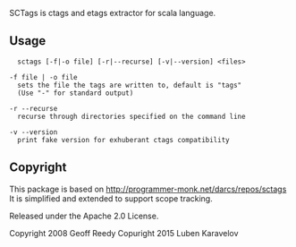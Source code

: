 SCTags is ctags and etags extractor for scala language.

Usage
-----

```
  sctags [-f|-o file] [-r|--recurse] [-v|--version] <files>

-f file | -o file
  sets the file the tags are written to, default is "tags"
  (Use "-" for standard output)

-r --recurse
  recurse through directories specified on the command line

-v --version
  print fake version for exhuberant ctags compatibility
```

Copyright
----------

This package is based on http://programmer-monk.net/darcs/repos/sctags
It is simplified and extended to support scope tracking.

Released under the Apache 2.0 License.

Copyright 2008 Geoff Reedy 
Copuright 2015 Luben Karavelov
